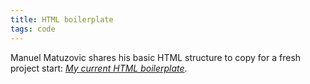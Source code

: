 ```yaml
---
title: HTML boilerplate
tags: code
---
```

Manuel Matuzovic shares his basic HTML structure to copy for a fresh project start:
[<cite>My current HTML boilerplate</cite>](https://www.matuzo.at/blog/html-boilerplate/). 